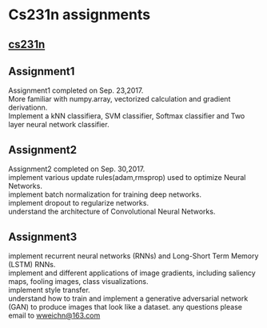 Cs231n assignments
===
[cs231n](http://cs231n.github.io)
---
Assignment1
---
Assignment1 completed on Sep. 23,2017.<br>
More familiar with numpy.array, vectorized calculation and gradient derivationn.<br>
Implement a kNN classifiera, SVM classifier, Softmax classifier and Two layer neural network classifier.<br>

Assignment2
---
Assignment2 completed on Sep. 30,2017.<br>
implement various update rules(adam,rmsprop) used to optimize Neural Networks.<br>
implement batch normalization for training deep networks.<br>
implement dropout to regularize networks.<br>
understand the architecture of Convolutional Neural Networks. 

Assignment3
---
implement recurrent neural networks (RNNs) and Long-Short Term Memory (LSTM) RNNs.<br>
implement and different applications of image gradients, including saliency maps, fooling images, class visualizations.<br>
implement style transfer.<br>
understand how to train and implement a generative adversarial network (GAN) to produce images that look like a dataset.
any questions please email to wweichn@163.com<br>


